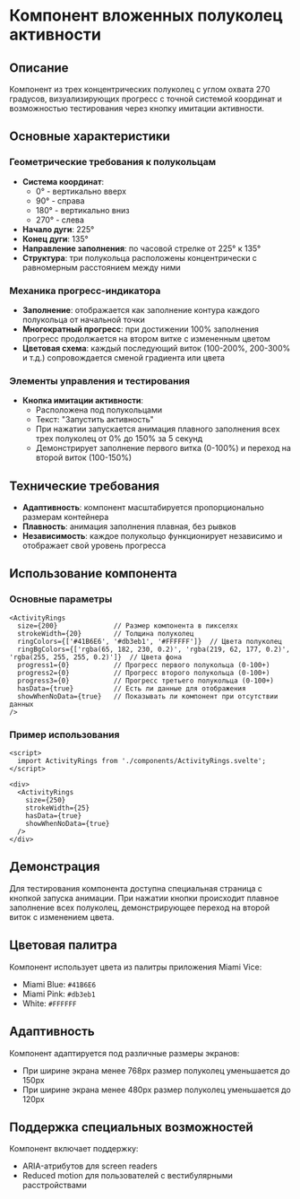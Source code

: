 # Компонент вложенных полуколец активности

## Описание

Компонент из трех концентрических полуколец с углом охвата 270 градусов, визуализирующих прогресс с точной системой координат и возможностью тестирования через кнопку имитации активности.

## Основные характеристики

### Геометрические требования к полукольцам

- **Система координат**: 
  - 0° - вертикально вверх
  - 90° - справа
  - 180° - вертикально вниз
  - 270° - слева
- **Начало дуги**: 225°
- **Конец дуги**: 135°
- **Направление заполнения**: по часовой стрелке от 225° к 135°
- **Структура**: три полукольца расположены концентрически с равномерным расстоянием между ними

### Механика прогресс-индикатора

- **Заполнение**: отображается как заполнение контура каждого полукольца от начальной точки
- **Многократный прогресс**: при достижении 100% заполнения прогресс продолжается на втором витке с измененным цветом
- **Цветовая схема**: каждый последующий виток (100-200%, 200-300% и т.д.) сопровождается сменой градиента или цвета

### Элементы управления и тестирования

- **Кнопка имитации активности**: 
  - Расположена под полукольцами
  - Текст: "Запустить активность"
  - При нажатии запускается анимация плавного заполнения всех трех полуколец от 0% до 150% за 5 секунд
  - Демонстрирует заполнение первого витка (0-100%) и переход на второй виток (100-150%)

## Технические требования

- **Адаптивность**: компонент масштабируется пропорционально размерам контейнера
- **Плавность**: анимация заполнения плавная, без рывков
- **Независимость**: каждое полукольцо функционирует независимо и отображает свой уровень прогресса

## Использование компонента

### Основные параметры

```svelte
<ActivityRings 
  size={200}              // Размер компонента в пикселях
  strokeWidth={20}        // Толщина полуколец
  ringColors={['#41B6E6', '#db3eb1', '#FFFFFF']}  // Цвета полуколец
  ringBgColors={['rgba(65, 182, 230, 0.2)', 'rgba(219, 62, 177, 0.2)', 'rgba(255, 255, 255, 0.2)']}  // Цвета фона
  progress1={0}           // Прогресс первого полукольца (0-100+)
  progress2={0}           // Прогресс второго полукольца (0-100+)
  progress3={0}           // Прогресс третьего полукольца (0-100+)
  hasData={true}          // Есть ли данные для отображения
  showWhenNoData={true}   // Показывать ли компонент при отсутствии данных
/>
```

### Пример использования

```svelte
<script>
  import ActivityRings from './components/ActivityRings.svelte';
</script>

<div>
  <ActivityRings 
    size={250}
    strokeWidth={25}
    hasData={true}
    showWhenNoData={true}
  />
</div>
```

## Демонстрация

Для тестирования компонента доступна специальная страница с кнопкой запуска анимации. При нажатии кнопки происходит плавное заполнение всех полуколец, демонстрирующее переход на второй виток с изменением цвета.

## Цветовая палитра

Компонент использует цвета из палитры приложения Miami Vice:
- Miami Blue: `#41B6E6`
- Miami Pink: `#db3eb1`
- White: `#FFFFFF`

## Адаптивность

Компонент адаптируется под различные размеры экранов:
- При ширине экрана менее 768px размер полуколец уменьшается до 150px
- При ширине экрана менее 480px размер полуколец уменьшается до 120px

## Поддержка специальных возможностей

Компонент включает поддержку:
- ARIA-атрибутов для screen readers
- Reduced motion для пользователей с вестибулярными расстройствами